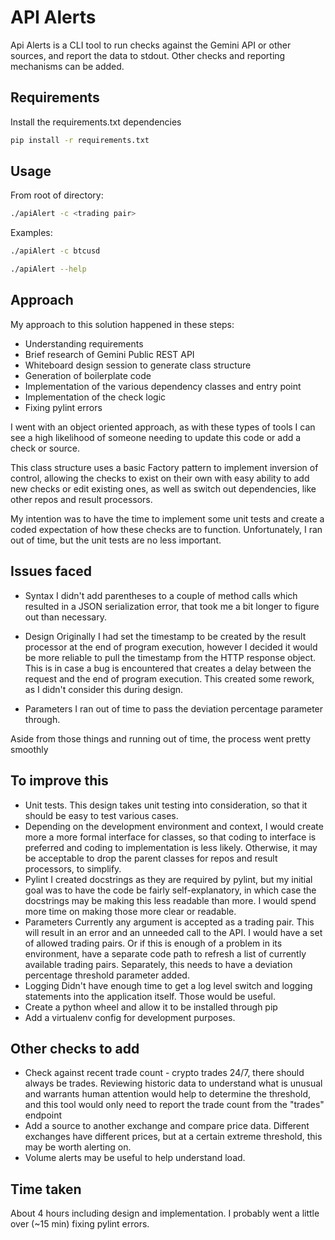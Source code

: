 # API Alerts

Api Alerts is a CLI tool to run checks against the Gemini API or other sources,
and report the data to stdout. Other checks and reporting mechanisms can be added.

## Requirements

Install the requirements.txt dependencies

```bash
pip install -r requirements.txt
```

## Usage

From root of directory:

```bash
./apiAlert -c <trading pair>
```

Examples:

```bash
./apiAlert -c btcusd
```

```bash
./apiAlert --help
```

## Approach
My approach to this solution happened in these steps:
- Understanding requirements
- Brief research of Gemini Public REST API
- Whiteboard design session to generate class structure
- Generation of boilerplate code
- Implementation of the various dependency classes and entry point
- Implementation of the check logic
- Fixing pylint errors

I went with an object oriented approach, as with these types of tools I can
see a high likelihood of someone needing to update this code or add a check
or source.

This class structure uses a basic Factory pattern to implement inversion of
control, allowing the checks to exist on their own with easy ability to add
new checks or edit existing ones, as well as switch out dependencies, like
other repos and result processors.

My intention was to have the time to implement some unit tests and create
a coded expectation of how these checks are to function. Unfortunately, I
ran out of time, but the unit tests are no less important.

## Issues faced
- Syntax
I didn't add parentheses to a couple of method calls which resulted in a JSON
serialization error, that took me a bit longer to figure out than necessary.

- Design
Originally I had set the timestamp to be created by the result processor at
the end of program execution, however I decided it would be more reliable to
pull the timestamp from the HTTP response object.
This is in case a bug is encountered that creates a delay between the request and the end of program execution.
This created some rework, as I didn't consider this during design.

- Parameters
I ran out of time to pass the deviation percentage parameter through.


Aside from those things and running out of time, the process went pretty smoothly


## To improve this

- Unit tests. This design takes unit testing into consideration, so that it should be easy to test various cases.
- Depending on the development environment and context, I would create more a more formal interface for classes, so that coding to interface is preferred and coding to implementation is less likely. Otherwise, it may be acceptable to drop the parent classes for repos and result processors, to simplify.
- Pylint
I created docstrings as they are required by pylint, but my initial goal was
to have the code be fairly self-explanatory, in which case the docstrings may
be making this less readable than more. I would spend more time on making those
more clear or readable.
- Parameters
Currently any argument is accepted as a trading pair. This will result in an error and an unneeded call to the API.
I would have a set of allowed trading pairs. Or if this is enough of a problem in its environment, have a separate code path to refresh a list of currently available trading pairs.
Separately, this needs to have a deviation percentage threshold parameter added.
- Logging
Didn't have enough time to get a log level switch and logging statements into the application itself. Those would be useful.
- Create a python wheel and allow it to be installed through pip
- Add a virtualenv config for development purposes.


## Other checks to add
- Check against recent trade count - crypto trades 24/7, there should always be trades. Reviewing historic data to understand what is unusual and warrants human attention would help to determine the threshold, and this tool would only need to report the trade count from the "trades" endpoint
- Add a source to another exchange and compare price data. Different exchanges have different prices, but at a certain extreme threshold, this may be worth alerting on.
- Volume alerts may be useful to help understand load.

## Time taken
About 4 hours including design and implementation. I probably went a little over (~15 min) fixing pylint errors.
